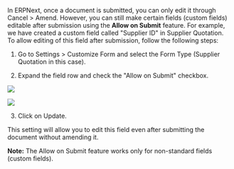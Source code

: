 In ERPNext, once a document is submitted, you can only edit it through Cancel > Amend. However, you can still make certain fields (custom fields) editable after submission using the **Allow on Submit** feature. For example, we have created a custom field called "Supplier ID" in Supplier Quotation. To allow editing of this field after submission, follow the following steps:

1) Go to Settings > Customize Form and select the Form Type (Supplier Quotation in this case).

2) Expand the field row and check the "Allow on Submit" checkbox.

![](https://docs.erpnext.com/files/hyYfSoc.png)

![](https://docs.erpnext.com/files/dp37Dab.png)

3) Click on Update.

This setting will allow you to edit this field even after submitting the document without amending it.

**Note:** The Allow on Submit feature works only for non-standard fields (custom fields).